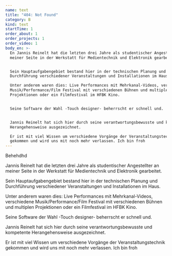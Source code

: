 ```yaml
---
name: text
title: "404: Not Found"
category: B
kind: text
startTime: 1
order_about: 1
order_projects: 1
order_video: 1
body_en: >-
  En Jannis Reinelt hat die letzten drei Jahre als studentischer Angestellter an
  meiner Seite in der Werkstatt für Medientechnik und Elektronik gearbeitet.


  Sein Hauptaufgabengebiet bestand hier in der technischen Planung und
  Durchführung verschiedener Veranstaltungen und Installationen im Haus.  

  Unter anderem waren dies: Live Performances mit Mehrkanal-Videos, verschiedene
  Musik/Performance/Film Festival mit verschiedenen Bühnen und multiplen
  Projektionen oder ein Filmfestival im HFBK Kino.


  Seine Software der Wahl -Touch designer- beherrscht er schnell und.


  Jannis Reinelt hat sich hier durch seine verantwortungsbewusste und kompetente
  Herangehensweise ausgezeichnet.  

  Er ist mit viel Wissen um verschiedene Vorgänge der Veranstaltungstechnik
  gekommen und wird uns mit noch mehr verlassen. Ich bin froh
---
```

Behehdhd

Jannis Reinelt hat die letzten drei Jahre als studentischer Angestellter an meiner Seite in der Werkstatt für Medientechnik und Elektronik gearbeitet.

Sein Hauptaufgabengebiet bestand hier in der technischen Planung und Durchführung verschiedener Veranstaltungen und Installationen im Haus.

Unter anderem waren dies: Live Performances mit Mehrkanal-Videos, verschiedene Musik/Performance/Film Festival mit verschiedenen Bühnen und multiplen Projektionen oder ein Filmfestival im HFBK Kino.

Seine Software der Wahl -Touch designer- beherrscht er schnell und.

Jannis Reinelt hat sich hier durch seine verantwortungsbewusste und kompetente Herangehensweise ausgezeichnet.

Er ist mit viel Wissen um verschiedene Vorgänge der Veranstaltungstechnik gekommen und wird uns mit noch mehr verlassen. Ich bin froh
